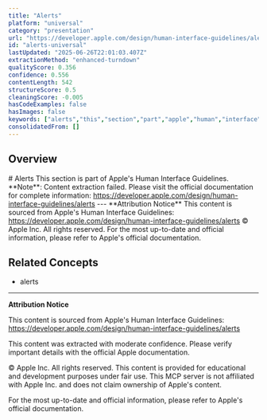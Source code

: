 ```yaml
---
title: "Alerts"
platform: "universal"
category: "presentation"
url: "https://developer.apple.com/design/human-interface-guidelines/alerts"
id: "alerts-universal"
lastUpdated: "2025-06-26T22:01:03.407Z"
extractionMethod: "enhanced-turndown"
qualityScore: 0.356
confidence: 0.556
contentLength: 542
structureScore: 0.5
cleaningScore: -0.005
hasCodeExamples: false
hasImages: false
keywords: ["alerts","this","section","part","apple","human","interface","guidelines","note","content"]
consolidatedFrom: []
---
```

## Overview

\# Alerts This section is part of Apple's Human Interface Guidelines. \*\*Note\*\*: Content extraction failed. Please visit the official documentation for complete information: https://developer.apple.com/design/human-interface-guidelines/alerts --- \*\*Attribution Notice\*\* This content is sourced from Apple's Human Interface Guidelines: https://developer.apple.com/design/human-interface-guidelines/alerts © Apple Inc. All rights reserved. For the most up-to-date and official information, please refer to Apple's official documentation.

## Related Concepts

- alerts

---

**Attribution Notice**

This content is sourced from Apple's Human Interface Guidelines: https://developer.apple.com/design/human-interface-guidelines/alerts

This content was extracted with moderate confidence. Please verify important details with the official Apple documentation.

© Apple Inc. All rights reserved. This content is provided for educational and development purposes under fair use. This MCP server is not affiliated with Apple Inc. and does not claim ownership of Apple's content.

For the most up-to-date and official information, please refer to Apple's official documentation.
